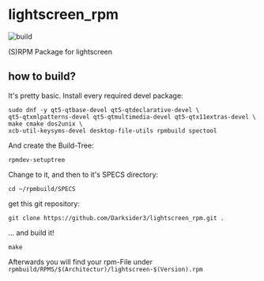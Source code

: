 # lightscreen_rpm
![build](https://copr.fedorainfracloud.org/coprs/darksider3/lightscreen/package/lightscreen/status_image/last_build.png)

(S)RPM Package for lightscreen

## how to build?
It's pretty basic. Install every required devel package:
```
sudo dnf -y qt5-qtbase-devel qt5-qtdeclarative-devel \
qt5-qtxmlpatterns-devel qt5-qtmultimedia-devel qt5-qtx11extras-devel \
make cmake dos2unix \
xcb-util-keysyms-devel desktop-file-utils rpmbuild spectool
```
And create the Build-Tree:
```
rpmdev-setuptree
```

Change to it, and then to it's SPECS directory:
```
cd ~/rpmbuild/SPECS
```
get this git repository:
```
git clone https://github.com/Darksider3/lightscreen_rpm.git .
```
... and build it!
```
make
```

Afterwards you will find your rpm-File under `rpmbuild/RPMS/$(Architectur)/lightscreen-$(Version).rpm`
